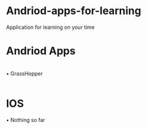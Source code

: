 # Andriod-apps-for-learning
Application for learning on your time

<h1>Andriod Apps</h1>
<br>
•	GrassHopper
</br>

<br>
<h1>IOS</h1>
•	Nothing so far
</br>
